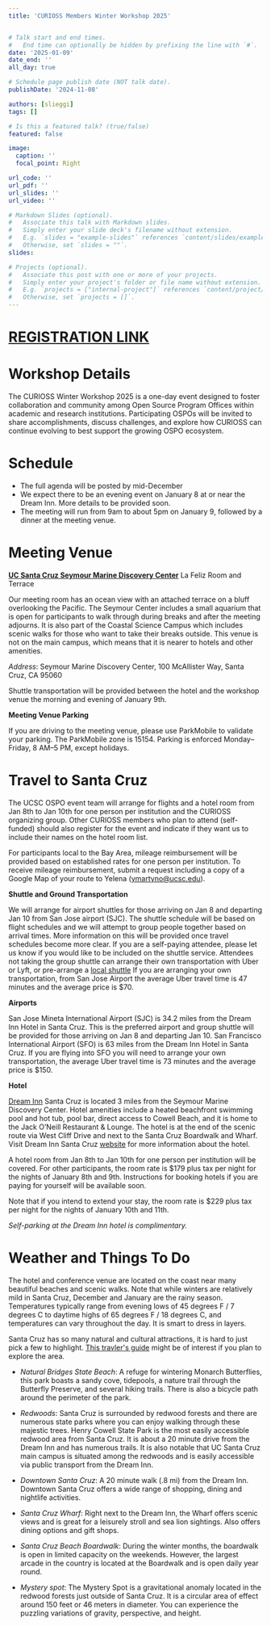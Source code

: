 ```yaml
---
title: 'CURIOSS Members Winter Workshop 2025'


# Talk start and end times.
#   End time can optionally be hidden by prefixing the line with `#`.
date: '2025-01-09'
date_end: ''
all_day: true

# Schedule page publish date (NOT talk date).
publishDate: '2024-11-08'

authors: [slieggi]
tags: []

# Is this a featured talk? (true/false)
featured: false

image:
  caption: ''
  focal_point: Right

url_code: ''
url_pdf: ''
url_slides: ''
url_video: ''

# Markdown Slides (optional).
#   Associate this talk with Markdown slides.
#   Simply enter your slide deck's filename without extension.
#   E.g. `slides = "example-slides"` references `content/slides/example-slides.md`.
#   Otherwise, set `slides = ""`.
slides:

# Projects (optional).
#   Associate this post with one or more of your projects.
#   Simply enter your project's folder or file name without extension.
#   E.g. `projects = ["internal-project"]` references `content/project/deep-learning/index.md`.
#   Otherwise, set `projects = []`.
---
```

# [REGISTRATION LINK](https://docs.google.com/forms/d/e/1FAIpQLScVmSIDhLQNwLz5pNbbiv-RW-K_9vFTX0aFwpXoxLFW1GcN7w/viewform?usp=sf_link) 

# Workshop Details 

The CURIOSS Winter Workshop 2025 is a one-day event designed to foster collaboration and community among Open Source Program Offices within academic and research institutions. Participating OSPOs will be invited to share accomplishments, discuss challenges, and explore how CURIOSS can continue evolving to best support the growing OSPO ecosystem.


# Schedule 

- The full agenda will be posted by mid-December
- We expect there to be an evening event on January 8 at or near the Dream Inn. More details to be provided soon.
- The meeting will run from 9am to about 5pm on January 9, followed by a dinner at the meeting venue. 


# Meeting Venue

**[UC Santa Cruz Seymour Marine Discovery Center](https://seymourcenter.ucsc.edu/)** La Feliz Room and Terrace 

Our meeting room has an ocean view with an attached terrace on a bluff overlooking the Pacific. The Seymour Center includes a small aquarium that is open for participants to walk through during breaks and after the meeting adjourns. It is also part of the Coastal Science Campus which includes scenic walks for those who want to take their breaks outside. This venue is not on the main campus, which means that it is nearer to hotels and other amenities. 


*Address*: Seymour Marine Discovery Center, 100 McAllister Way, Santa Cruz, CA 95060

Shuttle transportation will be provided between the hotel and the workshop venue the morning and evening of January 9th. 


**Meeting Venue Parking**

If you are driving to the meeting venue, please use ParkMobile to validate your parking. The ParkMobile zone is 15154. Parking is enforced Monday–Friday, 8 AM–5 PM, except holidays.


# Travel to Santa Cruz

The UCSC OSPO event team will arrange for flights and a hotel room from Jan 8th to Jan 10th for one person per institution and the CURIOSS organizing group. Other CURIOSS members who plan to attend (self-funded) should also register for the event and indicate if they want us to include their names on the hotel room list. 

For participants local to the Bay Area, mileage reimbursement will be provided based on established rates for one person per institution.  To receive mileage reimbursement, submit a request including a copy of a Google Map of your route to Yelena (ymartyno@ucsc.edu).


**Shuttle and Ground Transportation**

We will arrange for airport shuttles for those arriving on Jan 8 and departing Jan 10 from San Jose airport (SJC). The shuttle schedule will be based on flight schedules and we will attempt to group people together based on arrival times. More information on this will be provided once travel schedules become more clear. If you are a self-paying attendee, please let us know if you would like to be included on the shuttle service. Attendees not taking the group shuttle can arrange their own transportation with Uber or Lyft, or pre-arrange a [local shuttle](https://taps.ucsc.edu/travel/airport-shuttles.html) If you are arranging your own transportation, from San Jose Airport the average Uber travel time is 47 minutes and the average price is $70. 

**Airports**

San Jose Mineta International Airport (SJC) is 34.2 miles from the Dream Inn Hotel in Santa Cruz. This is the preferred airport and group shuttle will be provided for those arriving on Jan 8 and departing Jan 10.  San Francisco International Airport (SFO) is 63 miles from the Dream Inn Hotel in Santa Cruz. If you are flying into SFO you will need to arrange your own transportation, the average Uber travel time is 73 minutes and the average price is $150.


**Hotel**

[Dream Inn](https://maps.app.goo.gl/bST3qPwmSLPhHEpY9) Santa Cruz is located 3 miles from the Seymour Marine Discovery Center. Hotel amenities include a heated beachfront swimming pool and hot tub, pool bar, direct access to Cowell Beach, and it is home to the Jack O’Neill Restaurant & Lounge. The hotel is at the end of the scenic route via West Cliff Drive and next to the Santa Cruz Boardwalk and Wharf. Visit Dream Inn Santa Cruz [website](https://maps.app.goo.gl/bST3qPwmSLPhHEpY9) for more information about the hotel.

A hotel room from Jan 8th to Jan 10th for one person per institution will be covered. 
For other participants, the room rate is $179 plus tax per night for the nights of January 8th and 9th. Instructions for booking hotels if you are paying for yourself will be available soon. 

Note that if you intend to extend your stay, the room rate is $229 plus tax per night for the nights of January 10th and 11th. 

*Self-parking at the Dream Inn hotel is complimentary.* 

# Weather and Things To Do

The hotel and conference venue are located on the coast near many beautiful beaches and scenic walks. Note that while winters are relatively mild in Santa Cruz, December and January are the rainy season. Temperatures typically range from evening lows of 45 degrees F /  7 degrees C to daytime highs of 65 degrees F / 18 degrees C, and temperatures can vary throughout the day. It is smart to dress in layers. 

Santa Cruz has so many natural and cultural attractions, it is hard to just pick a few to highlight. [This travler's guide](https://www.santacruz.org/plan-your-trip/online-travelers-guide/) might be of interest if you plan to explore the area.  

- *Natural Bridges State Beach*: 
A refuge for wintering Monarch Butterflies, this park boasts a sandy cove, tidepools, a nature trail through the Butterfly Preserve, and several hiking trails. There is also a bicycle path around the perimeter of the park.

- *Redwoods*: 
Santa Cruz is surrounded by redwood forests and there are numerous state parks where you can enjoy walking through these majestic trees. Henry Cowell State Park is the most easily accessible redwood area from Santa Cruz. It is about a 20 minute drive from the Dream Inn and has numerous trails. It is also notable that UC Santa Cruz main campus is situated among the redwoods and is easily accessible via public transport from the Dream Inn. 

- *Downtown Santa Cruz*: 
A 20 minute walk (.8 mi) from the Dream Inn. Downtown Santa Cruz offers a wide range of shopping, dining and nightlife activities.

- *Santa Cruz Wharf*: 
Right next to the Dream Inn, the Wharf offers scenic views and is great for a leisurely stroll and sea lion sightings. Also offers dining options and gift shops.

- *Santa Cruz Beach Boardwalk*: 
During the winter months, the boardwalk is open in limited capacity on the weekends. However, the largest arcade in the country is located at the Boardwalk and is open daily year round. 

- *Mystery spot*: 
The Mystery Spot is a gravitational anomaly located in the redwood forests just outside of Santa Cruz. It is a circular area of effect around 150 feet or 46 meters in diameter. You can experience the puzzling variations of gravity, perspective, and height. 



